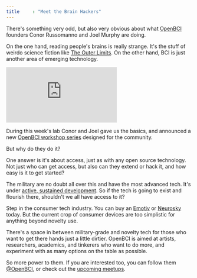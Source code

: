 ```yaml
---
title     : "Meet the Brain Hackers"
---
```

<p>There's something very odd, but also very obvious about what <a href="http://openbci.com">OpenBCI</a> founders Conor Russomanno and Joel Murphy are doing.</p>

<p>On the one hand, reading people's brains is really strange. It's the stuff of weirdo science fiction like <a href="http://en.wikipedia.org/wiki/The_Outer_Limits_%281963_TV_series%29">The Outer Limits</a>. On the other hand, BCI is just another area of emerging technology.</p>

<div class="video">
	<iframe src="https://player.vimeo.com/video/117486218?color=ffffff" frameborder="0" webkitallowfullscreen mozallowfullscreen allowfullscreen></iframe>
</div>

<p>During this week's lab Conor and Joel gave us the basics, and announced a new <a href="http://www.meetup.com/OpenBCI-Workshop/">OpenBCI workshop series</a> designed for the community.</p>

<!--excerpt-ends-->

<p>But why do they do it?</p>

<p>One answer is it's about access, just as with any open source technology. Not just who can get access, but also can they extend or hack it, and how easy is it to get started?</p>

<p>The military are no doubt all over this and have the most advanced tech. It's under <a href="http://www.wired.com/2012/12/the-next-warfare-domain-is-your-brain/">active, sustained development</a>. So if the tech is going to exist and flourish there, shouldn't we all have access to it?</p>

<p>Step in the consumer tech industry. You can buy an <a href="http://emotiv.com/">Emotiv</a> or <a href="http://neurosky.com/">Neurosky</a> today. But the current crop of consumer devices are too simplistic for anything beyond novelty use.</p>

<p>There's a space in between military-grade and novelty tech for those who want to get there hands just a little dirtier. OpenBCI is aimed at artists, researchers, academics, and tinkerers who want to do more, and experiment with as many options on the table as possible.</p>

<p>So more power to them. If you are interested too, you can follow them <a href="https://twitter.com/openbci">&#64;OpenBCI</a>, or check out the <a href="http://www.meetup.com/OpenBCI-Workshop/">upcoming meetups</a>.</p>